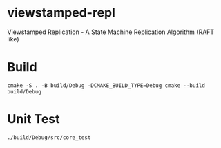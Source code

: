 # viewstamped-repl
Viewstamped Replication - A State Machine Replication Algorithm (RAFT like)

# Build
`
cmake -S . -B build/Debug -DCMAKE_BUILD_TYPE=Debug
cmake --build build/Debug
`

# Unit Test
`
./build/Debug/src/core_test
`
